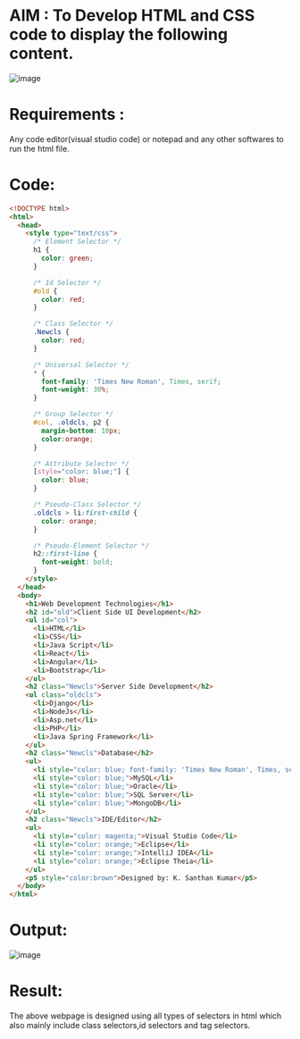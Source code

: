 # AIM : To Develop HTML and CSS code to display the following content.
![image](https://github.com/SANTHAN-2006/web-development-workshop/assets/80164014/52bf6579-c849-426a-8f40-dc85e874444b)
# Requirements : 
Any code editor(visual studio code) or notepad and any other softwares to run the html file.
# Code:
```html
<!DOCTYPE html>
<html>
  <head>
    <style type="text/css">
      /* Element Selector */
      h1 {
        color: green;
      }

      /* Id Selector */
      #old {
        color: red;
      }

      /* Class Selector */
      .Newcls {
        color: red;
      }

      /* Universal Selector */
      * {
        font-family: 'Times New Roman', Times, serif;
        font-weight: 30%;
      }

      /* Group Selector */
      #col, .oldcls, p2 {
        margin-bottom: 10px;
        color:orange;
      }

      /* Attribute Selector */
      [style="color: blue;"] {
        color: blue;
      }

      /* Pseudo-Class Selector */
      .oldcls > li:first-child {
        color: orange;
      }

      /* Pseudo-Element Selector */
      h2::first-line {
        font-weight: bold;
      }
    </style>
  </head>
  <body>
    <h1>Web Development Technologies</h1>
    <h2 id="old">Client Side UI Development</h2>
    <ul id="col">
      <li>HTML</li>
      <li>CSS</li>
      <li>Java Script</li>
      <li>React</li>
      <li>Angular</li>
      <li>Bootstrap</li>
    </ul>
    <h2 class="Newcls">Server Side Development</h2>
    <ul class="oldcls">
      <li>Django</li>
      <li>NodeJs</li>
      <li>Asp.net</li>
      <li>PHP</li>
      <li>Java Spring Framework</li>
    </ul>
    <h2 class="Newcls">Database</h2>
    <ul>
      <li style="color: blue; font-family: 'Times New Roman', Times, serif;" >SQLite</li>
      <li style="color: blue;">MySQL</li>
      <li style="color: blue;">Oracle</li>
      <li style="color: blue;">SQL Server</li>
      <li style="color: blue;">MongoDB</li>
    </ul>
    <h2 class="Newcls">IDE/Editor</h2>
    <ul>
      <li style="color: magenta;">Visual Studio Code</li>
      <li style="color: orange;">Eclipse</li>
      <li style="color: orange;">IntelliJ IDEA</li>
      <li style="color: orange;">Eclipse Theia</li>
    </ul>
    <p5 style="color:brown">Designed by: K. Santhan Kumar</p5>
  </body>
</html>

```
# Output:
![image](https://github.com/SANTHAN-2006/web-development-workshop/assets/80164014/ef51aa09-0072-4e52-b996-6e0204b491e9)
# Result:
The above webpage is designed using all types of selectors in html which also mainly include class selectors,id selectors and tag selectors.
